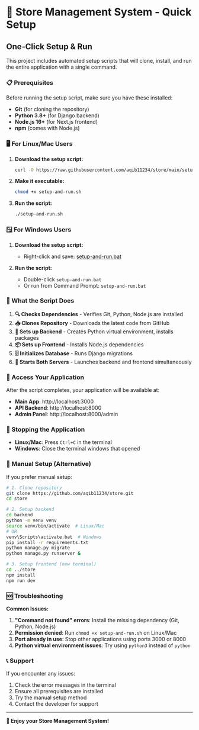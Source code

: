 # 🚀 Store Management System - Quick Setup

## One-Click Setup & Run

This project includes automated setup scripts that will clone, install, and run the entire application with a single command.

### 📋 Prerequisites

Before running the setup script, make sure you have these installed:

- **Git** (for cloning the repository)
- **Python 3.8+** (for Django backend)
- **Node.js 16+** (for Next.js frontend)
- **npm** (comes with Node.js)

### 🖥️ For Linux/Mac Users

1. **Download the setup script:**
   ```bash
   curl -O https://raw.githubusercontent.com/aqib11234/store/main/setup-and-run.sh
   ```

2. **Make it executable:**
   ```bash
   chmod +x setup-and-run.sh
   ```

3. **Run the script:**
   ```bash
   ./setup-and-run.sh
   ```

### 🪟 For Windows Users

1. **Download the setup script:**
   - Right-click and save: [setup-and-run.bat](https://raw.githubusercontent.com/aqib11234/store/main/setup-and-run.bat)

2. **Run the script:**
   - Double-click `setup-and-run.bat`
   - Or run from Command Prompt: `setup-and-run.bat`

### 🎯 What the Script Does

1. **🔍 Checks Dependencies** - Verifies Git, Python, Node.js are installed
2. **📥 Clones Repository** - Downloads the latest code from GitHub
3. **🐍 Sets up Backend** - Creates Python virtual environment, installs packages
4. **📦 Sets up Frontend** - Installs Node.js dependencies
5. **🗄️ Initializes Database** - Runs Django migrations
6. **🚀 Starts Both Servers** - Launches backend and frontend simultaneously

### 📱 Access Your Application

After the script completes, your application will be available at:

- **Main App**: http://localhost:3000
- **API Backend**: http://localhost:8000
- **Admin Panel**: http://localhost:8000/admin

### 🛑 Stopping the Application

- **Linux/Mac**: Press `Ctrl+C` in the terminal
- **Windows**: Close the terminal windows that opened

### 🔧 Manual Setup (Alternative)

If you prefer manual setup:

```bash
# 1. Clone repository
git clone https://github.com/aqib11234/store.git
cd store

# 2. Setup backend
cd backend
python -m venv venv
source venv/bin/activate  # Linux/Mac
# OR
venv\Scripts\activate.bat  # Windows
pip install -r requirements.txt
python manage.py migrate
python manage.py runserver &

# 3. Setup frontend (new terminal)
cd ../store
npm install
npm run dev
```

### 🆘 Troubleshooting

**Common Issues:**

1. **"Command not found" errors**: Install the missing dependency (Git, Python, Node.js)
2. **Permission denied**: Run `chmod +x setup-and-run.sh` on Linux/Mac
3. **Port already in use**: Stop other applications using ports 3000 or 8000
4. **Python virtual environment issues**: Try using `python3` instead of `python`

### 📞 Support

If you encounter any issues:
1. Check the error messages in the terminal
2. Ensure all prerequisites are installed
3. Try the manual setup method
4. Contact the developer for support

---

**🎉 Enjoy your Store Management System!**
